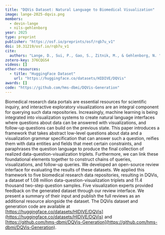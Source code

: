 ```yaml
---
title: "DQVis Dataset: Natural Language to Biomedical Visualization"
image: lange-2025-dqvis.png
members:
  - devin-lange
  - nils-gehlenborg
year: 2025
type: preprint
publisher: "https://osf.io/preprints/osf/rqb7u_v1"
doi: 10.31219/osf.io/rqb7u_v1
cite:
  authors: "Lange, D., Sui, P., Gao, S., Zitnik, M., & Gehlenborg, N. "
zotero-key: 376CQGS4
videos: []
other-resources:
  - title: "HuggingFace Dataset"
    url: "https://huggingface.co/datasets/HIDIVE/DQVis"
awards: []
code: "https://github.com/hms-dbmi/DQVis-Generation"
---
```


Biomedical research data portals are essential resources for scientific inquiry, and interactive exploratory visualizations are an integral component for querying such data repositories. Increasingly, machine learning is being integrated into visualization systems to create natural language interfaces where questions about data can be answered with visualizations, and follow-up questions can build on the previous state. This paper introduces a framework that takes abstract low-level questions about data and a visualization grammar specification that can answer such a question, reifies them with data entities and fields that meet certain constraints, and paraphrases the question language to produce the final collection of realized data-question-visualization triplets. Furthermore, we can link these foundational elements together to construct chains of queries, visualizations, and follow-up queries. We developed an open-source review interface for evaluating the results of these datasets. We applied this framework to five biomedical research data repositories, resulting in DQVis, a dataset of 1.08 million data-question-visualization triplets and 11.4 thousand two-step question samples. Five visualization experts provided feedback on the generated dataset through our review interface. We present a summary of their input and publish the full reviews as an additional resource alongside the dataset. The DQVis dataset and generation code are available at [https://huggingface.co/datasets/HIDIVE/DQVis](https://huggingface.co/datasets/HIDIVE/DQVis) and [https://github.com/hms-dbmi/DQVis-Generation](https://github.com/hms-dbmi/DQVis-Generation).
